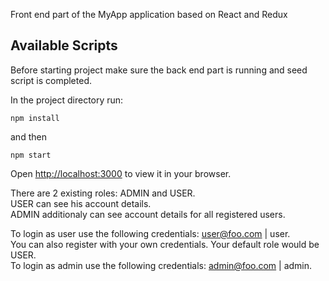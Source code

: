 Front end part of the MyApp application based on React and Redux

## Available Scripts

Before starting project make sure the back end part is running and seed script is completed.

In the project directory run:

```terminal
npm install
```
and then

```terminal
npm start
```

Open [http://localhost:3000](http://localhost:3000) to view it in your browser.  

There are 2 existing roles: ADMIN and USER.     
USER can see his account details.  
ADMIN additionaly can see account details for all registered users.   

To login as user use the following credentials: user@foo.com | user.  
You can also register with your own credentials. Your default role would be USER.   
To login as admin use the following credentials: admin@foo.com | admin.  
